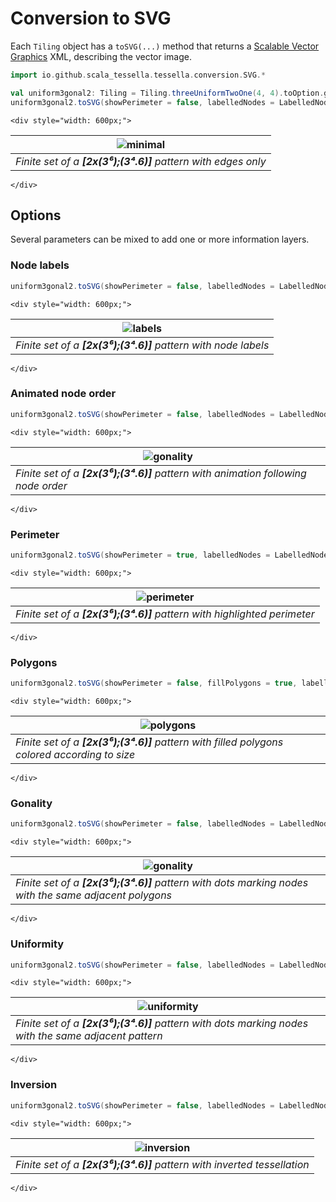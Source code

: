 # Conversion to SVG

Each `Tiling` object has a `toSVG(...)` method that returns a
[Scalable Vector Graphics](https://en.wikipedia.org/wiki/Scalable_Vector_Graphics) XML,
describing the vector image.

```scala
import io.github.scala_tessella.tessella.conversion.SVG.*

val uniform3gonal2: Tiling = Tiling.threeUniformTwoOne(4, 4).toOption.get
uniform3gonal2.toSVG(showPerimeter = false, labelledNodes = LabelledNodes.NONE) // returns a SVG as scala.XML.Elem
```
```raw
<div style="width: 600px;">
```
| ![minimal](svg/minimal.svg)                                   |
|---------------------------------------------------------------|
| _Finite set of a **[2x(3⁶);(3⁴.6)]** pattern with edges only_ |
```raw
</div>
```

## Options

Several parameters can be mixed to add one or more information layers.

### Node labels

```scala
uniform3gonal2.toSVG(showPerimeter = false, labelledNodes = LabelledNodes.ALL)
```
```raw
<div style="width: 600px;">
```
| ![labels](svg/labels.svg)                                      |
|----------------------------------------------------------------|
| _Finite set of a **[2x(3⁶);(3⁴.6)]** pattern with node labels_ |
```raw
</div>
```

### Animated node order

```scala
uniform3gonal2.toSVG(showPerimeter = false, labelledNodes = LabelledNodes.NONE, showGrowth = true)
```
```raw
<div style="width: 600px;">
```
| ![gonality](svg/nodeOrder.svg)                                                    |
|-----------------------------------------------------------------------------------|
| _Finite set of a **[2x(3⁶);(3⁴.6)]** pattern with animation following node order_ |
```raw
</div>
```

### Perimeter

```scala
uniform3gonal2.toSVG(showPerimeter = true, labelledNodes = LabelledNodes.NONE)
```
```raw
<div style="width: 600px;">
```
| ![perimeter](svg/perimeter.svg)                                          |
|--------------------------------------------------------------------------|
| _Finite set of a **[2x(3⁶);(3⁴.6)]** pattern with highlighted perimeter_ |
```raw
</div>
```

### Polygons

```scala
uniform3gonal2.toSVG(showPerimeter = false, fillPolygons = true, labelledNodes = LabelledNodes.NONE)
```
```raw
<div style="width: 600px;">
```
| ![polygons](svg/polygons.svg)                                                                |
|----------------------------------------------------------------------------------------------|
| _Finite set of a **[2x(3⁶);(3⁴.6)]** pattern with filled polygons colored according to size_ |
```raw
</div>
```

### Gonality

```scala
uniform3gonal2.toSVG(showPerimeter = false, labelledNodes = LabelledNodes.NONE, markStyle = MarkStyle.GONALITY)
```
```raw
<div style="width: 600px;">
```
| ![gonality](svg/gonality.svg)                                                                         |
|-------------------------------------------------------------------------------------------------------|
| _Finite set of a **[2x(3⁶);(3⁴.6)]** pattern with dots marking nodes with the same adjacent polygons_ |
```raw
</div>
```

### Uniformity

```scala
uniform3gonal2.toSVG(showPerimeter = false, labelledNodes = LabelledNodes.NONE, markStyle = MarkStyle.UNIFORMITY)
```
```raw
<div style="width: 600px;">
```
| ![uniformity](svg/uniformity.svg)                                                                    |
|------------------------------------------------------------------------------------------------------|
| _Finite set of a **[2x(3⁶);(3⁴.6)]** pattern with dots marking nodes with the same adjacent pattern_ |
```raw
</div>
```

### Inversion

```scala
uniform3gonal2.toSVG(showPerimeter = false, labelledNodes = LabelledNodes.NONE, showInversion = true)
```
```raw
<div style="width: 600px;">
```
| ![inversion](svg/inversion.svg)                                          |
|--------------------------------------------------------------------------|
| _Finite set of a **[2x(3⁶);(3⁴.6)]** pattern with inverted tessellation_ |
```raw
</div>
```
